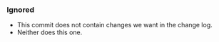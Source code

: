 ### Ignored
- This commit does not contain changes we want in the change log.
- Neither does this one.